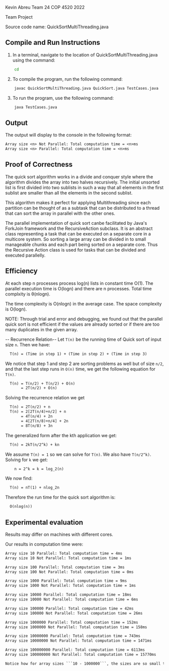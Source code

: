 Kevin Abreu
Team 24
COP 4520 2022

Team Project

Source code name: QuickSortMultiThreading.java

## Compile and Run Instructions

1. In a terminal, navigate to the location of QuickSortMultiThreading.java using the command:
```bash
    cd
```
2. To compile the program, run the following command:
```bash
    javac QuickSortMultiThreading.java QuickSort.java TestCases.java
```
3. To run the program, use the following command:
```bash
    java TestCases.java
```

## Output

The output will display to the console in the following format:
```txt
Array size <n> Not Parallel: Total computation time = <n>ms
Array size <n> Parallel: Total computation time = <n>ms
```

## Proof of Correctness
The quick sort algorithm works in a divide and conquer style where the algorithm divides the array into two halves recursively. The initial unsorted list is first divided into two sublists in such a way that all elements in the first sublist are smaller than all the elements in the second sublist. 

This algorithm makes it perfect for applying Multithreading since each partition can be thought of as a subtask that can be distributed to a thread that can sort the array in parallel with the other ones.

The parallel implementation of quick sort canbe facilitated by Java's ForkJoin framework and the RecursiveAction subclass. It is an abstract class representing a task that can be executed on a separate core in a multicore system. So sorting a large array can be divided in to small manageable chunks and each part being sorted on a separate core. Thus the Recursive Action class is used for tasks that can be divided and executed parallelly.

## Efficiency
At each step n processes process log(n) lists in constant time O(1).
The parallel execution time is O(logn) and there are n processes. Total time complxity is θ(nlogn).

The time complexity is O(nlogn) in the average case.
The space complexity is O(logn).

NOTE: Through trial and error and debugging, we found out that the parallel quick sort is not efficient if the values are already sorted or if there are too many duplicates in the given array.

-- Recurrence Relation--
Let ```T(n)``` be the running time of Quick sort of input size ```n```. Then we have:
```txt
  T(n) = (Time in step 1) + (Time in step 2) + (Time in step 3)
```

We notice that step 1 and step 2 are sorting problems as well but of size ```n/2```, and that the last step runs in ```O(n)``` time, we get the following equation for ```T(n)```.

```txt
  T(n) = T(n/2) + T(n/2) + O(n)
       = 2T(n/2) + O(n)
```
Solving the recurrence relation we get
```txt
  T(n) = 2T(n/2) + n
  T(n) = 2[2T(n/4)+n/2] + n
       = 4T(n/4) + 2n
       = 4[2T(n/8)+n/4] + 2n
       = 8T(n/8) + 3n
```

The generalized form after the kth application we get:
```txt
  T(n) = 2kT(n/2^k) + kn
```

We assume ```T(n) = 1``` so we can solve for ```T(n)```. We also have ```T(n/2^k)```. Solving for ```k``` we get:
```txt
    n = 2^k = k = log_2(n)
```

We now find:
```txt
  T(n) = nT(1) + nlog_2n
```

Therefore the run time for the quick sort algorithm is:
```txt
  O(nlog(n))
```

## Experimental evaluation
Results may differ on machines with different cores.

Our results in computation time were:
```txt
Array size 10 Parallel: Total computation time = 4ms
Array size 10 Not Parallel: Total computation time = 1ms

Array size 100 Parallel: Total computation time = 3ms
Array size 100 Not Parallel: Total computation time = 0ms

Array size 1000 Parallel: Total computation time = 9ms
Array size 1000 Not Parallel: Total computation time = 1ms

Array size 10000 Parallel: Total computation time = 18ms
Array size 10000 Not Parallel: Total computation time = 6ms

Array size 100000 Parallel: Total computation time = 42ms
Array size 100000 Not Parallel: Total computation time = 26ms

Array size 1000000 Parallel: Total computation time = 152ms
Array size 1000000 Not Parallel: Total computation time = 158ms

Array size 10000000 Parallel: Total computation time = 743ms
Array size 10000000 Not Parallel: Total computation time = 1471ms

Array size 100000000 Parallel: Total computation time = 6113ms
Array size 100000000 Not Parallel: Total computation time = 15770ms

Notice how for array sizes ```10 - 1000000```, the sizes are so small that spinning up these threads is a waste of time. However, once the array size is ```10000000 or 100000000```, this is now worth utilizing the threads in the machine for a more efficient computation time.
